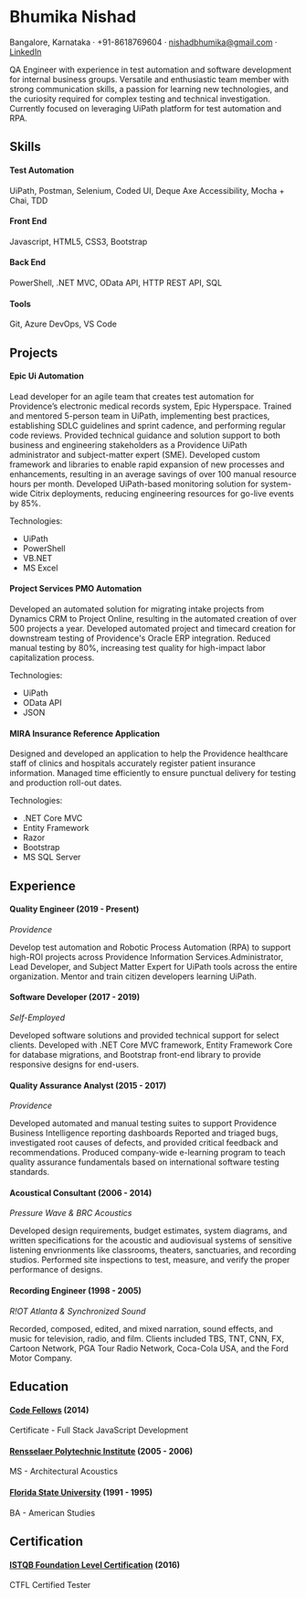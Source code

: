 # Bhumika Nishad
Bangalore, Karnataka · +91-8618769604 · [nishadbhumika@gmail.com](mailto:nishadbhumika@gmail.com) · [LinkedIn](https://www.linkedin.com/in/bhumikanishad/)


QA Engineer with experience in test automation and software development for internal business groups. Versatile and enthusiastic team member with strong communication skills, a passion for learning new technologies, and the curiosity required for complex testing and technical investigation. Currently focused on leveraging UiPath platform for test automation and RPA.


## Skills
#### Test Automation
UiPath, Postman, Selenium, Coded UI, Deque Axe Accessibility, Mocha + Chai, TDD

#### Front End
Javascript, HTML5, CSS3, Bootstrap

#### Back End
PowerShell, .NET MVC, OData API, HTTP REST API, SQL

#### Tools
Git, Azure DevOps, VS Code

## Projects
#### Epic Ui Automation

Lead developer for an agile team that creates test automation for Providence’s electronic medical records system, Epic Hyperspace.
Trained and mentored 5-person team in UiPath, implementing best practices, establishing SDLC guidelines and sprint cadence, and performing regular code reviews.
Provided technical guidance and solution support to both business and engineering stakeholders as a Providence UiPath administrator and subject-matter expert (SME).
Developed custom framework and libraries to enable rapid expansion of new processes and enhancements, resulting in an average savings of over 100 manual resource hours per month.
Developed UiPath-based monitoring solution for system-wide Citrix deployments, reducing engineering resources for go-live events by 85%.

Technologies:

* UiPath
* PowerShell
* VB.NET
* MS Excel

#### Project Services PMO Automation

Developed an automated solution for migrating intake projects from Dynamics CRM to Project Online, resulting in the automated creation of over 500 projects a year. Developed automated project and timecard creation for downstream testing of Providence's Oracle ERP integration. Reduced manual testing by 80%, increasing test quality for high-impact labor capitalization process.

Technologies:

* UiPath
* OData API
* JSON

#### MIRA Insurance Reference Application

Designed and developed an application to help the Providence healthcare staff of clinics and hospitals accurately register patient insurance information. Managed time efficiently to ensure punctual delivery for testing and production roll-out dates.

Technologies:

* .NET Core MVC
* Entity Framework
* Razor
* Bootstrap
* MS SQL Server

## Experience
#### Quality Engineer (2019 - Present)
_Providence_

Develop test automation and Robotic Process Automation (RPA) to support high-ROI projects across Providence Information Services.Administrator, Lead Developer, and Subject Matter Expert for UiPath tools across the entire organization. Mentor and train citizen developers learning UiPath.

#### Software Developer (2017 - 2019)
_Self-Employed_

Developed software solutions and provided technical support for select clients. Developed with .NET Core MVC framework, Entity Framework Core for database migrations, and Bootstrap front-end library to provide responsive designs for end-users.

#### Quality Assurance Analyst (2015 - 2017)
_Providence_

Developed automated and manual testing suites to support Providence Business Intelligence reporting dashboards
Reported and triaged bugs, investigated root causes of defects, and provided critical feedback and recommendations.
Produced company-wide e-learning program to teach quality assurance fundamentals based on international software testing standards.

#### Acoustical Consultant (2006 - 2014)
_Pressure Wave & BRC Acoustics_

Developed design requirements, budget estimates, system diagrams, and written specifications for the acoustic and audiovisual systems of sensitive listening envrionments like classrooms, theaters, sanctuaries, and recording studios.
Performed site inspections to test, measure, and verify the proper performance of designs.

#### Recording Engineer (1998 - 2005)
_R!OT Atlanta & Synchronized Sound_

Recorded, composed, edited, and mixed narration, sound effects, and music for television, radio, and film.
Clients included TBS, TNT, CNN, FX, Cartoon Network, PGA Tour Radio Network, Coca-Cola USA, and the Ford Motor Company.

## Education
#### [Code Fellows](https://www.codefellows.org/) (2014)
Certificate - Full Stack JavaScript Development

#### [Rensselaer Polytechnic Institute](http://www.rpi.edu/) (2005 - 2006)
MS - Architectural Acoustics

#### [Florida State University](https://www.fsu.edu/) (1991 - 1995)
BA - American Studies


## Certification
#### [ISTQB Foundation Level Certification](https://www.istqb.org/) (2016)
CTFL Certified Tester
